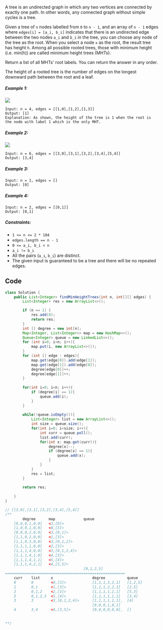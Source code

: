 A tree is an undirected graph in which any two vertices are connected by exactly one path. In other words, any connected graph without simple cycles is a tree.

Given a tree of `n` nodes labelled from `0` to `n - 1`, and an array of `n - 1` edges where `edges[i] = [a_i, b_i]` indicates that there is an undirected edge between the two nodes `a_i` and `b_i` in the tree, you can choose any node of the tree as the root. When you select a node `x` as the root, the result tree has height `h`. Among all possible rooted trees, those with minimum height (i.e. min(h))  are called minimum height trees (MHTs).

Return a list of all MHTs' root labels. You can return the answer in any order.

The height of a rooted tree is the number of edges on the longest downward path between the root and a leaf.

##### Example 1:
![](https://assets.leetcode.com/uploads/2020/09/01/e1.jpg)
```
Input: n = 4, edges = [[1,0],[1,2],[1,3]]
Output: [1]
Explanation: As shown, the height of the tree is 1 when the root is the node with label 1 which is the only MHT.
```
##### Example 2:
![](https://assets.leetcode.com/uploads/2020/09/01/e2.jpg)
```
Input: n = 6, edges = [[3,0],[3,1],[3,2],[3,4],[5,4]]
Output: [3,4]
```
##### Example 3:
```
Input: n = 1, edges = []
Output: [0]
```
##### Example 4:
```
Input: n = 2, edges = [[0,1]]
Output: [0,1]
``` 

##### Constraints:

- `1 <= n <= 2 * 104`
- `edges.length == n - 1`
- `0 <= a_i, b_i < n`
- `a_i != b_i`
- All the pairs (`a_i`, `b_i`) are distinct.
- The given input is guaranteed to be a tree and there will be no repeated edges.


## Code

```java
class Solution {
    public List<Integer> findMinHeightTrees(int n, int[][] edges) {
        List<Integer> res = new ArrayList<>();

        if (n == 1) {
            res.add(0);
            return res;
        }
        int [] degree = new int[n];
        Map<Integer, List<Integer>> map = new HashMap<>();
        Queue<Integer> queue = new LinkedList<>();
        for (int i=0; i<n; i++){
            map.put(i, new ArrayList<>());
        }
        for (int [] edge : edges){
            map.get(edge[0]).add(edge[1]);
            map.get(edge[1]).add(edge[0]);
            degree[edge[0]]++;
            degree[edge[1]]++;
        }
        
        for(int i=0; i<n; i++){
            if (degree[i] == 1){
                queue.add(i);
            }
        }
        
        while(!queue.isEmpty()){
            List<Integer> list = new ArrayList<>();
            int size = queue.size();
            for(int i=0; i<size; i++){
                int curr = queue.poll();
                list.add(curr);
                for(int x: map.get(curr)){
                    degree[x]--;
                    if (degree[x] == 1){
                        queue.add(x);
                    }
                }
            }
            res = list;
        }
        
        return res;
        
    }
}

// [[3,0],[3,1],[3,2],[3,4],[5,4]]
/**
        degree      map             queue
    [0,0,0,1,0,0]   <3,[0]>
    [1,0,0,1,0,0]   <0,[3]>
    [0,0,0,2,0,0]   <3,[0,1]>
    [1,1,0,2,0,0]   <1,[3]>
    [1,1,0,3,0,0]   <3,[0,1,2]>
    [1,1,1,1,0,0]   <2,[3]>
    [1,1,1,4,0,0]   <3,[0,1,2,4]>
    [1,1,1,4,1,0]   <4,[3]>
    [1,1,1,4,1,1]   <5,[4]>
    [1,1,1,4,2,1]   <4,[3,5]>        
                                    [0,1,2,5]
=======================================================
    curr    list     x                  degree          queue
    0       0        <0,[3]>            [1,1,1,3,2,1]   [1,2,5]
    1       0,1      <1,[3]>            [1,1,1,2,2,1]   [2,5]
    2       0,1,2    <2,[3]>            [1,1,1,1,2,1]   [5,3]
    5       0,1,2,5  <5,[4]>            [1,1,1,1,1,1]   [3,4]
    3       3        <3,[0,1,2,4]>      [1,1,1,1,1,1],  [4]
                                        [0,0,0,1,0,1]
    4       3,4      <4,[3,5]>          [0,0,0,0,0,0],  []
    
    
**/
```
